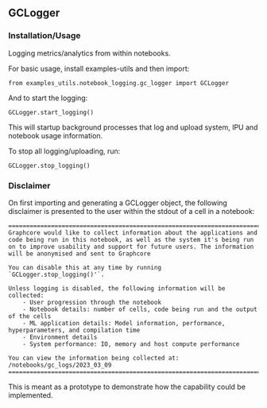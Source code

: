 ## GCLogger

### Installation/Usage
Logging metrics/analytics from within notebooks.

For basic usage, install examples-utils and then import:
```
from examples_utils.notebook_logging.gc_logger import GCLogger
```

And to start the logging:
```
GCLogger.start_logging()
```

This will startup background processes that log and upload system, IPU and notebook usage information.

To stop all logging/uploading, run:
```
GCLogger.stop_logging()
```

### Disclaimer

On first importing and generating a GCLogger object, the following disclaimer is presented to the user within the stdout of a cell in a notebook:
```
============================================================================================================================================
Graphcore would like to collect information about the applications and code being run in this notebook, as well as the system it's being run 
on to improve usability and support for future users. The information will be anonymised and sent to Graphcore 

You can disable this at any time by running `GCLogger.stop_logging()'`.

Unless logging is disabled, the following information will be collected:
	- User progression through the notebook
	- Notebook details: number of cells, code being run and the output of the cells
	- ML application details: Model information, performance, hyperparameters, and compilation time
	- Environment details
	- System performance: IO, memory and host compute performance

You can view the information being collected at: /notebooks/gc_logs/2023_03_09
=============================================================================================================================================
```

This is meant as a prototype to demonstrate how the capability could be implemented.
